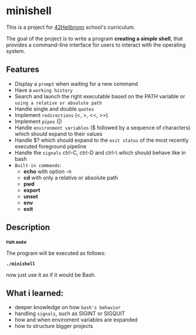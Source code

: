 # minishell
This is a project for [42Heilbronn](https://www.42heilbronn.de/en/curriculum/) school's curriculum.

The goal of the project is to write a program __creating a simple shell__, that provides a command-line interface for users to interact with the operating system.

## Features
+ Display a `prompt` when waiting for a new command
+ Have a `working history`
+ Search and launch the right executable based on the PATH variable or `using a relative or absolute path`
+ Handle single and double `quotes`
+ Implement `redirections` (<, >, <<, >>)
+ Implement `pipes` (|)
+ Handle `environment variables` ($ followed by a sequence of characters) which should expand to their values
+ Handle $? which should expand to the `exit status` of the most recently executed foreground pipeline
+ Handle the `signals` ctrl-C, ctrl-D and ctrl-\ which should behave like in bash
+ `Built-in commands`:
   - __echo__ with option -n
   - __cd__ with only a relative or absolute path
   - __pwd__
   - __export__
   - __unset__
   - __env__
   - __exit__

## Description
**run _`make`_**

The program will be executed as follows:

__`./minishell`__

now just use it as if it would be Bash.

## What i learned:
+ deeper knowledge on how `bash's behavior`
+ handling `signals`, such as SIGINT or SIGQUIT
+ how and when enviroment variables are expanded
+ how to structure bigger projects

